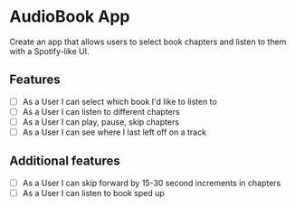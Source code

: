 # AudioBook App

Create an app that allows users to select book chapters and listen to them with a Spotify-like UI.

## Features

- [ ] As a User I can select which book I'd like to listen to
- [ ] As a User I can listen to different chapters
- [ ] As a User I can play, pause, skip chapters
- [ ] As a User I can see where I last left off on a track

## Additional features

- [ ] As a User I can skip forward by 15-30 second increments in chapters
- [ ] As a User I can listen to book sped up
